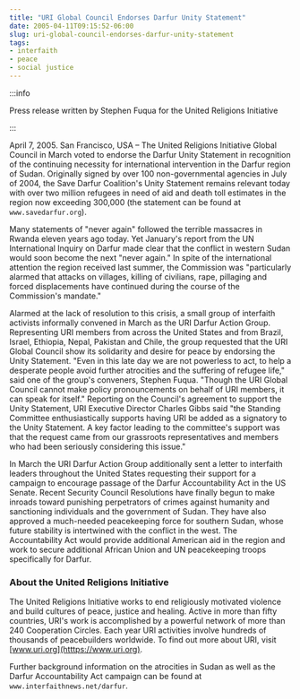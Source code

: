 ```yaml
---
title: "URI Global Council Endorses Darfur Unity Statement"
date: 2005-04-11T09:15:52-06:00
slug: uri-global-council-endorses-darfur-unity-statement
tags:
- interfaith
- peace
- social justice
---
```


:::info

Press release written by Stephen Fuqua for the United Religions Initiative

:::

April 7, 2005. San Francisco, USA – The United Religions Initiative Global Council in March voted to endorse the Darfur Unity Statement in recognition of the continuing necessity for international intervention in the Darfur region of Sudan. Originally signed by over 100 non-governmental agencies in July of 2004, the Save Darfur Coalition's Unity Statement remains relevant today with over two million refugees in need of aid and death toll estimates in the region now exceeding 300,000 (the statement can be found at `www.savedarfur.org`).

<!-- truncate -->

Many statements of "never again" followed the terrible massacres in Rwanda eleven years ago today. Yet January's report from the UN International Inquiry on Darfur made clear that the conflict in western Sudan would soon become the next "never again." In spite of the international attention the region received last summer, the Commission was "particularly alarmed that attacks on villages, killing of civilians, rape, pillaging and forced displacements have continued during the course of the Commission's mandate."

Alarmed at the lack of resolution to this crisis, a small group of interfaith activists informally convened in March as the URI Darfur Action Group. Representing URI members from across the United States and from Brazil, Israel, Ethiopia, Nepal, Pakistan and Chile, the group requested that the URI Global Council show its solidarity and desire for peace by endorsing the Unity Statement. "Even in this late day we are not powerless to act, to help a desperate people avoid further atrocities and the suffering of refugee life," said one of the group's conveners, Stephen Fuqua. "Though the URI Global Council cannot make policy pronouncements on behalf of URI members, it can speak for itself." Reporting on the Council's agreement to support the Unity Statement, URI Executive Director Charles Gibbs said "the Standing Committee enthusiastically supports having URI be added as a signatory to the Unity Statement. A key factor leading to the committee's support was that the request came from our grassroots representatives and members who had been seriously considering this issue."

In March the URI Darfur Action Group additionally sent a letter to interfaith leaders throughout the United States requesting their support for a campaign to encourage passage of the Darfur Accountability Act in the US Senate. Recent Security Council Resolutions have finally begun to make inroads toward punishing perpetrators of crimes against humanity and sanctioning individuals and the government of Sudan. They have also approved a much-needed peacekeeping force for southern Sudan, whose future stability is intertwined with the conflict in the west. The Accountability Act would provide additional American aid in the region and work to secure additional African Union and UN peacekeeping troops specifically for Darfur.

### About the United Religions Initiative

The United Religions Initiative works to end religiously motivated violence and build cultures of peace, justice and healing. Active in more than fifty countries, URI's work is accomplished by a powerful network of more than 240 Cooperation Circles. Each year URI activities involve hundreds of thousands of peacebuilders worldwide. To find out more about URI, visit [www.uri.org](htttps://www.uri.org).

Further background information on the atrocities in Sudan as well as the Darfur Accountability Act campaign can be found at `www.interfaithnews.net/darfur`.
